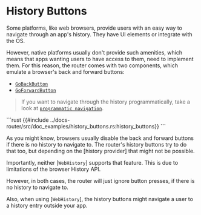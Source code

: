 # History Buttons

Some platforms, like web browsers, provide users with an easy way to navigate
through an app's history. They have UI elements or integrate with the OS.

However, native platforms usually don't provide such amenities, which means that
apps wanting users to have access to them, need to implement them. For this
reason, the router comes with two components, which emulate a browser's back and
forward buttons:

- [`GoBackButton`](https://docs.rs/dioxus-router/latest/dioxus_router/components/fn.GoBackButton.html)
- [`GoForwardButton`](https://docs.rs/dioxus-router/latest/dioxus_router/components/fn.GoForwardButton.html)

> If you want to navigate through the history programmatically, take a look at
> [`programmatic navigation`](./navigation/programmatic.md).

\```rust
{{#include ../docs-router/src/doc_examples/history_buttons.rs:history_buttons}}
\```

As you might know, browsers usually disable the back and forward buttons if
there is no history to navigate to. The router's history buttons try to do that
too, but depending on the [history provider] that might not be possible.

Importantly, neither [`WebHistory`] supports that feature.
This is due to limitations of the browser History API.

However, in both cases, the router will just ignore button presses, if there is
no history to navigate to.

Also, when using [`WebHistory`], the history buttons might
navigate a user to a history entry outside your app.
